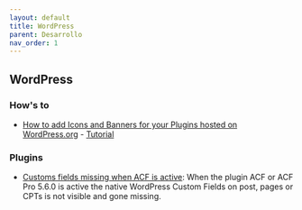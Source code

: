 ```yaml
---
layout: default
title: WordPress
parent: Desarrollo
nav_order: 1
---
```


## WordPress

### How's to
- [How to add Icons and Banners for your Plugins hosted on WordPress.org](https://wpguru.co.uk/2014/09/how-to-add-icons-and-banners-for-your-plugins-hosted-on-wordpress-org/) - [Tutorial](../Notas/dev_wordpress_banners_and_icons.md)
### Plugins

- [Customs fields missing when ACF is active](https://wordpress.org/plugins/custom-fields-missing-when-acf-is-active/): When the plugin ACF or ACF Pro 5.6.0 is active the native WordPress Custom Fields on post, pages or CPTs is not visible and gone missing.
